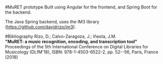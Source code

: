 #MuRET prototype
Built using Angular for the frontend, and Spring Boot for the backend. 

The Java Spring backend, uses the IM3 library (https://github.com/davidrizo/im3).

#Bibliography
Rizo, D.; Calvo-Zaragoza, J.; Iñesta, J.M.<br/>
<strong>"MuRET: a music recognition, encoding, and transcription tool"</strong><br/>
Proceedings of the 5th International Conference on Digital Libraries for Musicology (DLfM'18), ISBN: 978-1-4503-6522-2, pp. 52--56, París, France (2018)

